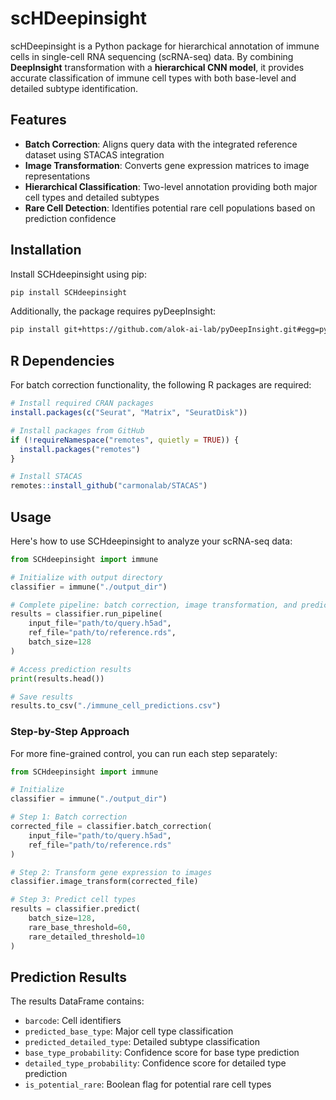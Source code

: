 # scHDeepinsight

scHDeepinsight is a Python package for hierarchical annotation of immune cells in single-cell RNA sequencing (scRNA-seq) data. By combining **DeepInsight** transformation with a **hierarchical CNN model**, it provides accurate classification of immune cell types with both base-level and detailed subtype identification.

## Features

- **Batch Correction**: Aligns query data with the integrated reference dataset using STACAS integration
- **Image Transformation**: Converts gene expression matrices to image representations
- **Hierarchical Classification**: Two-level annotation providing both major cell types and detailed subtypes
- **Rare Cell Detection**: Identifies potential rare cell populations based on prediction confidence

## Installation

Install SCHdeepinsight using pip:

```bash
pip install SCHdeepinsight
```

Additionally, the package requires pyDeepInsight:

```bash
pip install git+https://github.com/alok-ai-lab/pyDeepInsight.git#egg=pyDeepInsight
```

## R Dependencies

For batch correction functionality, the following R packages are required:

```r
# Install required CRAN packages
install.packages(c("Seurat", "Matrix", "SeuratDisk"))

# Install packages from GitHub
if (!requireNamespace("remotes", quietly = TRUE)) {
  install.packages("remotes")
}

# Install STACAS
remotes::install_github("carmonalab/STACAS")
```

## Usage

Here's how to use SCHdeepinsight to analyze your scRNA-seq data:

```python
from SCHdeepinsight import immune

# Initialize with output directory
classifier = immune("./output_dir")

# Complete pipeline: batch correction, image transformation, and prediction
results = classifier.run_pipeline(
    input_file="path/to/query.h5ad",
    ref_file="path/to/reference.rds", 
    batch_size=128
)

# Access prediction results
print(results.head())

# Save results
results.to_csv("./immune_cell_predictions.csv")
```

### Step-by-Step Approach

For more fine-grained control, you can run each step separately:

```python
from SCHdeepinsight import immune

# Initialize
classifier = immune("./output_dir")

# Step 1: Batch correction
corrected_file = classifier.batch_correction(
    input_file="path/to/query.h5ad",
    ref_file="path/to/reference.rds"
)

# Step 2: Transform gene expression to images
classifier.image_transform(corrected_file)

# Step 3: Predict cell types
results = classifier.predict(
    batch_size=128,
    rare_base_threshold=60,
    rare_detailed_threshold=10
)
```

## Prediction Results

The results DataFrame contains:

- `barcode`: Cell identifiers
- `predicted_base_type`: Major cell type classification
- `predicted_detailed_type`: Detailed subtype classification
- `base_type_probability`: Confidence score for base type prediction
- `detailed_type_probability`: Confidence score for detailed type prediction
- `is_potential_rare`: Boolean flag for potential rare cell types
